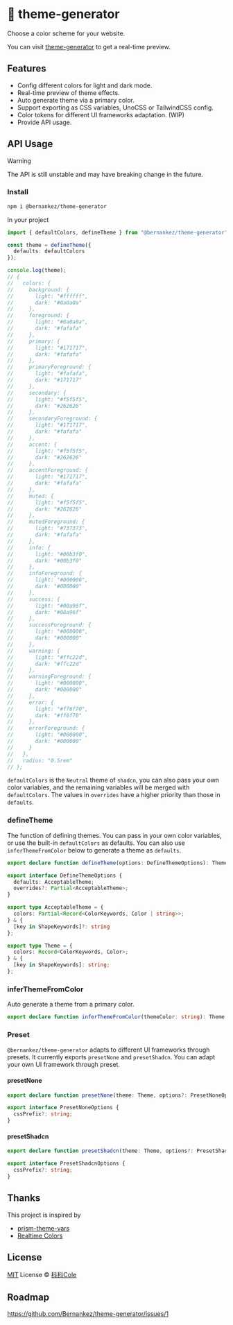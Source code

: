 # 🌈 theme-generator

Choose a color scheme for your website.

You can visit [theme-generator](https://theme-generator.keke.cc) to get a real-time preview.

## Features

- Config different colors for light and dark mode.
- Real-time preview of theme effects.
- Auto generate theme via a primary color.
- Support exporting as CSS variables, UnoCSS or TailwindCSS config.
- Color tokens for different UI frameworks adaptation. (WIP)
- Provide API usage.

## API Usage

> [!WARNING]
> The API is still unstable and may have breaking change in the future.

### Install

```sh
npm i @bernankez/theme-generator
```

In your project

```ts
import { defaultColors, defineTheme } from "@bernankez/theme-generator";

const theme = defineTheme({
  defaults: defaultColors
});

console.log(theme);
// {
//   colors: {
//     background: {
//       light: "#ffffff",
//       dark: "#0a0a0a"
//     },
//     foreground: {
//       light: "#0a0a0a",
//       dark: "#fafafa"
//     },
//     primary: {
//       light: "#171717",
//       dark: "#fafafa"
//     },
//     primaryForeground: {
//       light: "#fafafa",
//       dark: "#171717"
//     },
//     secondary: {
//       light: "#f5f5f5",
//       dark: "#262626"
//     },
//     secondaryForeground: {
//       light: "#171717",
//       dark: "#fafafa"
//     },
//     accent: {
//       light: "#f5f5f5",
//       dark: "#262626"
//     },
//     accentForeground: {
//       light: "#171717",
//       dark: "#fafafa"
//     },
//     muted: {
//       light: "#f5f5f5",
//       dark: "#262626"
//     },
//     mutedForeground: {
//       light: "#737373",
//       dark: "#fafafa"
//     },
//     info: {
//       light: "#00b3f0",
//       dark: "#00b3f0"
//     },
//     infoForeground: {
//       light: "#000000",
//       dark: "#000000"
//     },
//     success: {
//       light: "#00a96f",
//       dark: "#00a96f"
//     },
//     successForeground: {
//       light: "#000000",
//       dark: "#000000"
//     },
//     warning: {
//       light: "#ffc22d",
//       dark: "#ffc22d"
//     },
//     warningForeground: {
//       light: "#000000",
//       dark: "#000000"
//     },
//     error: {
//       light: "#ff6f70",
//       dark: "#ff6f70"
//     },
//     errorForeground: {
//       light: "#000000",
//       dark: "#000000"
//     }
//   },
//   radius: "0.5rem"
// };
```

`defaultColors` is the `Neutral` theme of `shadcn`, you can also pass your own color variables, and the remaining variables will be merged with `defaultColors`. The values in `overrides` have a higher priority than those in `defaults`.

### defineTheme

The function of defining themes. You can pass in your own color variables, or use the built-in `defaultColors` as defaults. You can also use `inferThemeFromColor` below to generate a theme as `defaults`.

```ts
export declare function defineTheme(options: DefineThemeOptions): Theme;

export interface DefineThemeOptions {
  defaults: AcceptableTheme;
  overrides?: Partial<AcceptableTheme>;
}

export type AcceptableTheme = {
  colors: Partial<Record<ColorKeywords, Color | string>>;
} & {
  [key in ShapeKeywords]?: string
};

export type Theme = {
  colors: Record<ColorKeywords, Color>;
} & {
  [key in ShapeKeywords]: string;
};
```

### inferThemeFromColor

Auto generate a theme from a primary color.

```ts
export declare function inferThemeFromColor(themeColor: string): Theme;
```

### Preset

`@bernankez/theme-generator` adapts to different UI frameworks through presets. It currently exports `presetNone` and `presetShadcn`. You can adapt your own UI framework through preset.

#### presetNone

```ts
export declare function presetNone(theme: Theme, options?: PresetNoneOptions): { theme: Theme; style: { light: Record<string, string>; dark: Record<string, string> }; unocss: Theme; tailwind: TailwindTheme };

export interface PresetNoneOptions {
  cssPrefix?: string;
}
```

#### presetShadcn

```ts
export declare function presetShadcn(theme: Theme, options?: PresetShadcnOptions): { theme: ShadcnTheme; style: { light: Record<string, string>; dark: Record<string, string> }; unocss: Theme; tailwind: TailwindTheme };

export interface PresetShadcnOptions {
  cssPrefix?: string;
}
```

## Thanks

This project is inspired by

- [prism-theme-vars](https://github.com/antfu/prism-theme-vars)
- [Realtime Colors](https://www.realtimecolors.com)

## License

[MIT](LICENSE) License © [科科Cole](https://github.com/Bernankez)

## Roadmap

https://github.com/Bernankez/theme-generator/issues/1
